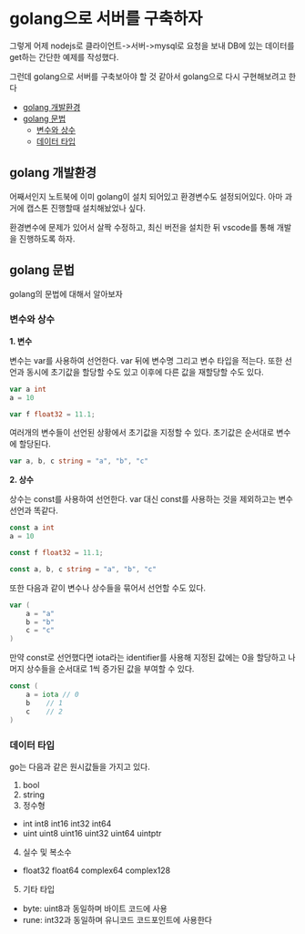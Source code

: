 # golang으로 서버를 구축하자

그렇게 어제 nodejs로 클라이언트->서버->mysql로 요청을 보내 DB에 있는 데이터를 get하는 간단한 예제를 작성했다.

그런데 golang으로 서버를 구축보아야 할 것 같아서 golang으로 다시 구현해보려고 한다

- [golang 개발환경](#golang-개발환경)
- [golang 문법](#golang-문법)
  - [변수와 상수](#변수와-상수)
  - [데이터 타입](#데이터-타입)

## golang 개발환경

어째서인지 노트북에 이미 golang이 설치 되어있고 환경변수도 설정되어있다. 아마 과거에 캡스톤 진행할때 설치해놨었나 싶다.

환경변수에 문제가 있어서 살짝 수정하고, 최신 버전을 설치한 뒤 vscode를 통해 개발을 진행하도록 하자.

## golang 문법

golang의 문법에 대해서 알아보자

### 변수와 상수

<b>1. 변수</b>

변수는 var를 사용하여 선언한다. var 뒤에 변수명 그리고 변수 타입을 적는다. 또한 선언과 동시에 초기값을 할당할 수도 있고 이후에 다른 값을 재할당할 수도 있다.

```go
var a int
a = 10

var f float32 = 11.1;
```

여러개의 변수들이 선언된 상황에서 초기값을 지정할 수 있다. 초기값은 순서대로 변수에 할당된다.

```go
var a, b, c string = "a", "b", "c"
```

<b>2. 상수</b>

상수는 const를 사용하여 선언한다. var 대신 const를 사용하는 것을 제외하고는 변수 선언과 똑같다.

```go
const a int
a = 10

const f float32 = 11.1;
```

```go
const a, b, c string = "a", "b", "c"
```

또한 다음과 같이 변수나 상수들을 묶어서 선언할 수도 있다.

```go
var (
	a = "a"
	b = "b"
	c = "c"
)
```

만약 const로 선언했다면 iota라는 identifier를 사용해 지정된 값에는 0을 할당하고 나머지 상수들을 순서대로 1씩 증가된 값을 부여할 수 있다.

```go
const (
	a = iota // 0
	b	 // 1
	c	 // 2
)
```

### 데이터 타입

go는 다음과 같은 원시값들을 가지고 있다.

1. bool
2. string
3. 정수형
- int int8 int16 int32 int64
- uint uint8 uint16 uint32 uint64 uintptr
4. 실수 및 복소수
- float32 float64 complex64 complex128
5. 기타 타입
- byte: uint8과 동일하며 바이트 코드에 사용
- rune: int32과 동일하며 유니코드 코드포인트에 사용한다
